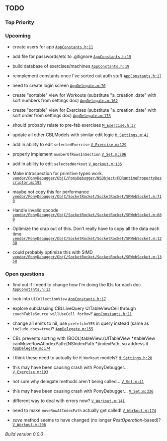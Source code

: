 ## TODO

### Top Priority

### Upcoming
 * create users for app <a href="https://github.com/PaulCapestany/Stronger/blob/ponydebugger/Stronger/AppConstants.h#L11">`AppConstants.h:11`</a>
 * add file for passwords/etc to .gitignore <a href="https://github.com/PaulCapestany/Stronger/blob/ponydebugger/Stronger/AppConstants.h#L15">`AppConstants.h:15`</a>
 * build database of exercises/machines <a href="https://github.com/PaulCapestany/Stronger/blob/ponydebugger/Stronger/AppConstants.h#L19">`AppConstants.h:19`</a>
 * reimplement constants once I've sorted out auth stuff <a href="https://github.com/PaulCapestany/Stronger/blob/ponydebugger/Stronger/AppConstants.h#L27">`AppConstants.h:27`</a>
 * need to create login screen <a href="https://github.com/PaulCapestany/Stronger/blob/ponydebugger/Stronger/AppDelegate.m#L70">`AppDelegate.m:70`</a>
 * create "sortable" view for Workouts (substitute "a_creation_date" with sort numbers from settings doc) <a href="https://github.com/PaulCapestany/Stronger/blob/ponydebugger/Stronger/AppDelegate.m#L162">`AppDelegate.m:162`</a>
 * create "sortable" view for Exercises (substitute "a_creation_date" with sort order from settings doc) <a href="https://github.com/PaulCapestany/Stronger/blob/ponydebugger/Stronger/AppDelegate.m#L173">`AppDelegate.m:173`</a>
 * should probably relate to pre-fab exercises <a href="https://github.com/PaulCapestany/Stronger/blob/ponydebugger/Stronger/M_Exercise.h#L37">`M_Exercise.h:37`</a>
 * update all other CBLModels with similar edit logic <a href="https://github.com/PaulCapestany/Stronger/blob/ponydebugger/Stronger/M_Settings.m#L42">`M_Settings.m:42`</a>
 * add in ability to edit `selectedExercise` <a href="https://github.com/PaulCapestany/Stronger/blob/ponydebugger/Stronger/V_Exercise.m#L129">`V_Exercise.m:129`</a>
 * properly implement `numberOfRowsInSection` <a href="https://github.com/PaulCapestany/Stronger/blob/ponydebugger/Stronger/V_Set.m#L206">`V_Set.m:206`</a>
 * add in ability to edit `selectedWorkout` <a href="https://github.com/PaulCapestany/Stronger/blob/ponydebugger/Stronger/V_Workout.m#L135">`V_Workout.m:135`</a>
 * Make introspection for primitive types work. <a href="https://github.com/PaulCapestany/Stronger/blob/ponydebugger/Stronger/vendor/PonyDebugger/ObjC/PonyDebugger/NSObject+PDRuntimePropertyDescriptor.m#L195">`vendor/PonyDebugger/ObjC/PonyDebugger/NSObject+PDRuntimePropertyDescriptor.m:195`</a>
 * maybe not copy this for performance <a href="https://github.com/PaulCapestany/Stronger/blob/ponydebugger/Stronger/vendor/PonyDebugger/ObjC/SocketRocket/SocketRocket/SRWebSocket.m#L719">`vendor/PonyDebugger/ObjC/SocketRocket/SocketRocket/SRWebSocket.m:719`</a>
 * Handle invalid opcode <a href="https://github.com/PaulCapestany/Stronger/blob/ponydebugger/Stronger/vendor/PonyDebugger/ObjC/SocketRocket/SocketRocket/SRWebSocket.m#L880">`vendor/PonyDebugger/ObjC/SocketRocket/SocketRocket/SRWebSocket.m:880`</a>
 * Optimize the crap out of this.  Don't really have to copy all the data each time <a href="https://github.com/PaulCapestany/Stronger/blob/ponydebugger/Stronger/vendor/PonyDebugger/ObjC/SocketRocket/SocketRocket/SRWebSocket.m#L1238">`vendor/PonyDebugger/ObjC/SocketRocket/SocketRocket/SRWebSocket.m:1238`</a>
 * could probably optimize this with SIMD <a href="https://github.com/PaulCapestany/Stronger/blob/ponydebugger/Stronger/vendor/PonyDebugger/ObjC/SocketRocket/SocketRocket/SRWebSocket.m#L1358">`vendor/PonyDebugger/ObjC/SocketRocket/SocketRocket/SRWebSocket.m:1358`</a>

### Open questions
 * find out if I need to change how I'm doing the IDs for each doc <a href="https://github.com/PaulCapestany/Stronger/blob/ponydebugger/Stronger/AppConstants.h#L13">`AppConstants.h:13`</a>
 * look into `UICollectionView` <a href="https://github.com/PaulCapestany/Stronger/blob/ponydebugger/Stronger/AppConstants.h#L17">`AppConstants.h:17`</a>
 * explore subclassing CBLLiveQuery UITableViewCell through `couchTableSource willUseCell forRow`? <a href="https://github.com/PaulCapestany/Stronger/blob/ponydebugger/Stronger/AppConstants.h#L21">`AppConstants.h:21`</a>
 * change all emits to nil, use `prefetch=YES` in query instead (same as `include_docs=true`)? <a href="https://github.com/PaulCapestany/Stronger/blob/ponydebugger/Stronger/AppDelegate.m#L155">`AppDelegate.m:155`</a>
 * CBL prevents sorting with (BOOL)tableView:(UITableView *)tableView canMoveRowAtIndexPath:(NSIndexPath *)indexPath, so address it <a href="https://github.com/PaulCapestany/Stronger/blob/ponydebugger/Stronger/AppDelegate.m#L174">`AppDelegate.m:174`</a>
 * I think these need to actually be `M_Workout` models? <a href="https://github.com/PaulCapestany/Stronger/blob/ponydebugger/Stronger/M_Settings.h#L28">`M_Settings.h:28`</a>
 * this may have been causing crash with PonyDebugger... <a href="https://github.com/PaulCapestany/Stronger/blob/ponydebugger/Stronger/V_Exercise.m#L193">`V_Exercise.m:193`</a>
 * not sure why delegate methods aren't being called... <a href="https://github.com/PaulCapestany/Stronger/blob/ponydebugger/Stronger/V_Set.m#L41">`V_Set.m:41`</a>
 * this may have been causing crash with PonyDebugger... <a href="https://github.com/PaulCapestany/Stronger/blob/ponydebugger/Stronger/V_Set.m#L336">`V_Set.m:336`</a>
 * different way to deal with errors now? <a href="https://github.com/PaulCapestany/Stronger/blob/ponydebugger/Stronger/V_Workout.m#L141">`V_Workout.m:141`</a>
 * need to make `moveRowAtIndexPath` actually get called! <a href="https://github.com/PaulCapestany/Stronger/blob/ponydebugger/Stronger/V_Workout.m#L174">`V_Workout.m:174`</a>
 * *save* method seems to have changed (no longer *RestOperation*-based)? <a href="https://github.com/PaulCapestany/Stronger/blob/ponydebugger/Stronger/V_Workout.m#L206">`V_Workout.m:206`</a>


_Build version 0.0.0_

<!---->
